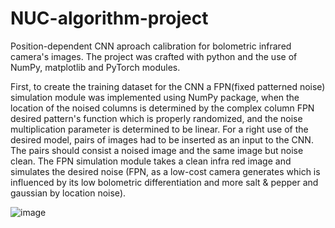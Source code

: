 # NUC-algorithm-project
Position-dependent CNN aproach calibration for bolometric infrared camera's images. The project was crafted with python and the use of NumPy, matplotlib and PyTorch modules.

First, to create the training dataset for the CNN a FPN(fixed patterned noise) simulation module was implemented using NumPy package, when the location of the noised columns is determined by the complex column FPN desired pattern's function which is properly randomized, and the noise multiplication parameter is determined to be linear. For a right use of the desired model,  pairs of images had to be inserted as an input to the CNN. The pairs should consist a noised image and the same image but noise clean. The FPN simulation module takes a clean infra red image and simulates the desired noise (FPN, as a low-cost camera generates which is influenced by its low bolometric differentiation and more salt & pepper and gaussian by location noise).

![image](https://user-images.githubusercontent.com/72237098/130953086-5d3bbb1a-02cc-4124-bb3d-6de4a22371ac.png)
